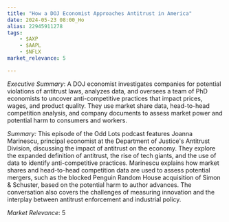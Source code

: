 ```yaml
---
title: "How a DOJ Economist Approaches Antitrust in America"
date: 2024-05-23 08:00_Ho
alias: 22945911278
tags:
    - $AXP
    - $AAPL
    - $NFLX
market_relevance: 5

---
```

*Executive Summary*: A DOJ economist investigates companies for potential violations of antitrust laws, analyzes data, and oversees a team of PhD economists to uncover anti-competitive practices that impact prices, wages, and product quality. They use market share data, head-to-head competition analysis, and company documents to assess market power and potential harm to consumers and workers.


*Summary:*
This episode of the Odd Lots podcast features Joanna Marinescu, principal economist at the Department of Justice's Antitrust Division, discussing the impact of antitrust on the economy. They explore the expanded definition of antitrust, the rise of tech giants, and the use of data to identify anti-competitive practices. Marinescu explains how market shares and head-to-head competition data are used to assess potential mergers, such as the blocked Penguin Random House acquisition of Simon & Schuster, based on the potential harm to author advances. The conversation also covers the challenges of measuring innovation and the interplay between antitrust enforcement and industrial policy.



*Market Relevance*: 5
  